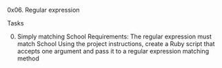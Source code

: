 0x06. Regular expression

Tasks

0. Simply matching School
Requirements:
The regular expression must match School
Using the project instructions, create a Ruby script that accepts one argument and pass it to a regular expression matching method

